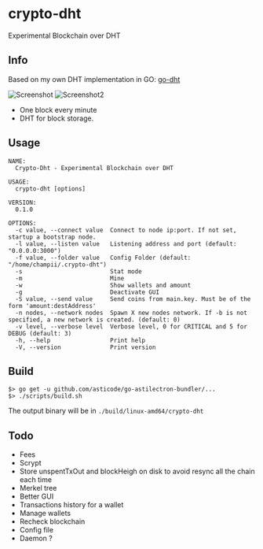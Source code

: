 # crypto-dht
Experimental Blockchain over DHT

## Info

Based on my own DHT implementation in GO: [go-dht](https://github.com/champii/go-dht)

![Screenshot](https://github.com/champii/crypto-dht/raw/master/screenshot.png "Screenshot")
![Screenshot2](https://github.com/champii/crypto-dht/raw/master/screenshot2.png "Screenshot2")

- One block every minute
- DHT for block storage.

## Usage

```
NAME:
  Crypto-Dht - Experimental Blockchain over DHT

USAGE:
  crypto-dht [options]

VERSION:
  0.1.0

OPTIONS:
  -c value, --connect value  Connect to node ip:port. If not set, startup a bootstrap node.
  -l value, --listen value   Listening address and port (default: "0.0.0.0:3000")
  -f value, --folder value   Config Folder (default: "/home/champii/.crypto-dht")
  -s                         Stat mode
  -m                         Mine
  -w                         Show wallets and amount
  -g                         Deactivate GUI
  -S value, --send value     Send coins from main.key. Must be of the form 'amount:destAddress'
  -n nodes, --network nodes  Spawn X new nodes network. If -b is not specified, a new network is created. (default: 0)
  -v level, --verbose level  Verbose level, 0 for CRITICAL and 5 for DEBUG (default: 3)
  -h, --help                 Print help
  -V, --version              Print version
```

## Build

```
$> go get -u github.com/asticode/go-astilectron-bundler/...
$> ./scripts/build.sh
```

The output binary will be in `./build/linux-amd64/crypto-dht`

## Todo

- Fees
- Scrypt
- Store unspentTxOut and blockHeigh on disk to avoid resync all the chain each time
- Merkel tree
- Better GUI
- Transactions history for a wallet
- Manage wallets
- Recheck blockchain
- Config file
- Daemon ?
